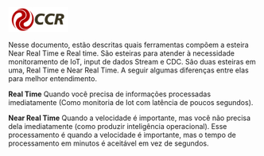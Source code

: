 ![Logo-grupo-ccr-Editado-v3.png](/.attachments/Logo-grupo-ccr-Editado-v3-818fcbce-2d28-4401-a3bf-e95133ab7c0d.png)

Nesse documento, estão descritas quais ferramentas compõem a esteira Near Real Time e Real time.  São esteiras para atender à necessidade monitoramento de IoT, input de dados Stream e CDC. São duas esteiras em uma, Real Time e Near Real Time.  A seguir algumas diferenças entre elas para melhor entendimento.

**Real Time** 
Quando você precisa de informações processadas imediatamente (Como monitoria de Iot com latência de poucos segundos). 

**Near Real Time**
Quando a velocidade é importante, mas você não precisa dela imediatamente (como produzir inteligência operacional). Esse processamento é quando a velocidade é importante, mas o tempo de processamento em minutos é aceitável em vez de segundos.
